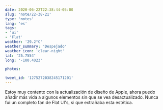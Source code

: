 ```yaml
---
date: 2020-06-22T22:38:44-05:00
slug: 'note/22-38-21'
type: 'notes'
lang: 'es'
tags:
- 'ui'
- 'Flat'
weather: '29.2°C'
weather_summary: 'Despejado'
weather_icon: 'clear-night'
lat: '25.7554'
long: '-100.4023'

photos:

tweet_id: '1275272038245171201'
---
```

Estoy muy contento con la actualización de diseño de Apple, ahora puedo añadir más vida a algunos elementos sin que se vea desactualizado. Nunca fui un completo fan de Flat UI's, si que extrañaba esta estética.  